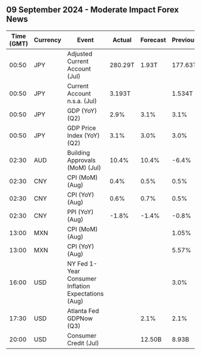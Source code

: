 ## 09 September 2024 - Moderate Impact Forex News

| Time (GMT) | Currency | Event | Actual | Forecast | Previous |
|------|----------|-------|--------|----------|----------|
| 00:50 | JPY | Adjusted Current Account (Jul) | 280.29T | 1.93T | 177.63T |
| 00:50 | JPY | Current Account n.s.a. (Jul) | 3.193T |  | 1.534T |
| 00:50 | JPY | GDP (YoY) (Q2) | 2.9% | 3.1% | 3.1% |
| 00:50 | JPY | GDP Price Index (YoY) (Q2) | 3.1% | 3.0% | 3.0% |
| 02:30 | AUD | Building Approvals (MoM) (Jul) | 10.4% | 10.4% | -6.4% |
| 02:30 | CNY | CPI (MoM) (Aug) | 0.4% | 0.5% | 0.5% |
| 02:30 | CNY | CPI (YoY) (Aug) | 0.6% | 0.7% | 0.5% |
| 02:30 | CNY | PPI (YoY) (Aug) | -1.8% | -1.4% | -0.8% |
| 13:00 | MXN | CPI (MoM) (Aug) |  |  | 1.05% |
| 13:00 | MXN | CPI (YoY) (Aug) |  |  | 5.57% |
| 16:00 | USD | NY Fed 1-Year Consumer Inflation Expectations (Aug) |  |  | 3.0% |
| 17:30 | USD | Atlanta Fed GDPNow (Q3) |  | 2.1% | 2.1% |
| 20:00 | USD | Consumer Credit (Jul) |  | 12.50B | 8.93B |
